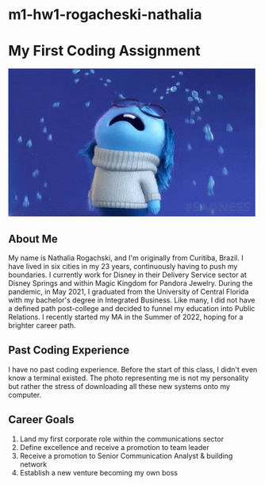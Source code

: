 # m1-hw1-rogacheski-nathalia
# My First Coding Assignment #
![](inside-out-sadness.gif)
## About Me ##
My name is Nathalia Rogachski, and I'm originally from Curitiba, Brazil. I have lived in six cities in my 23 years, continuously having to push my boundaries. I currently work for Disney in their Delivery Service sector at Disney Springs and within Magic Kingdom for Pandora Jewelry. During the pandemic, in May 2021, I graduated from the University of Central Florida with my bachelor's degree in Integrated Business. Like many, I did not have a defined path post-college and decided to funnel my education into Public Relations. I recently started my MA in the Summer of 2022, hoping for a brighter career path.
## Past Coding Experience ##
I have no past coding experience. Before the start of this class, I didn't even know a terminal existed. The photo representing me is not my personality but rather the stress of downloading all these new systems onto my computer.
## Career Goals ##
1. Land my first corporate role within the communications sector
2. Define excellence and receive a promotion to team leader
3. Receive a promotion to Senior Communication Analyst & building network
4. Establish a new venture becoming my own boss